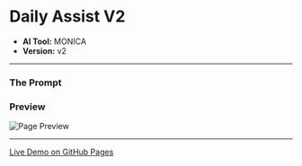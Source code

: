 # Daily Assist V2

* **AI Tool:** MONICA
* **Version:** v2

---

### The Prompt

>

### Preview

![Page Preview](./preview.png)

---

[Live Demo on GitHub Pages](https://your-username.github.io/AI-Frontend-Gallery/Monica/daily-assist-v2/)
